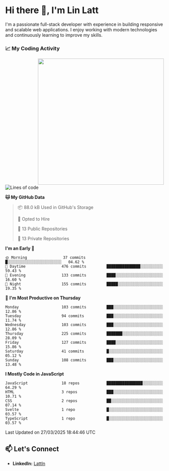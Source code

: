 # Hi there 👋, I'm Lin Latt

I'm a passionate full-stack developer with experience in building responsive and scalable web applications. I enjoy working with modern technologies and continuously learning to improve my skills.

### 📈 My Coding Activity 
<img src="https://github.com/user-attachments/assets/6cec4854-3eec-4600-9120-9be1d3cb2bfe"  width="400px" align="right">

<!--START_SECTION:waka-->
![Lines of code](https://img.shields.io/badge/From%20Hello%20World%20I%27ve%20Written-383.3%20thousand%20lines%20of%20code-blue)

**🐱 My GitHub Data** 

> 📦 88.0 kB Used in GitHub's Storage 
 > 
> 💼 Opted to Hire
 > 
> 📜 13 Public Repositories 
 > 
> 🔑 13 Private Repositories 
 > 
**I'm an Early 🐤** 

```text
🌞 Morning                37 commits          █░░░░░░░░░░░░░░░░░░░░░░░░   04.62 % 
🌆 Daytime                476 commits         ███████████████░░░░░░░░░░   59.43 % 
🌃 Evening                133 commits         ████░░░░░░░░░░░░░░░░░░░░░   16.60 % 
🌙 Night                  155 commits         █████░░░░░░░░░░░░░░░░░░░░   19.35 % 
```
📅 **I'm Most Productive on Thursday** 

```text
Monday                   103 commits         ███░░░░░░░░░░░░░░░░░░░░░░   12.86 % 
Tuesday                  94 commits          ███░░░░░░░░░░░░░░░░░░░░░░   11.74 % 
Wednesday                103 commits         ███░░░░░░░░░░░░░░░░░░░░░░   12.86 % 
Thursday                 225 commits         ███████░░░░░░░░░░░░░░░░░░   28.09 % 
Friday                   127 commits         ████░░░░░░░░░░░░░░░░░░░░░   15.86 % 
Saturday                 41 commits          █░░░░░░░░░░░░░░░░░░░░░░░░   05.12 % 
Sunday                   108 commits         ███░░░░░░░░░░░░░░░░░░░░░░   13.48 % 
```


**I Mostly Code in JavaScript** 

```text
JavaScript               18 repos            ████████████████░░░░░░░░░   64.29 % 
HTML                     3 repos             ███░░░░░░░░░░░░░░░░░░░░░░   10.71 % 
CSS                      2 repos             ██░░░░░░░░░░░░░░░░░░░░░░░   07.14 % 
Svelte                   1 repo              █░░░░░░░░░░░░░░░░░░░░░░░░   03.57 % 
TypeScript               1 repo              █░░░░░░░░░░░░░░░░░░░░░░░░   03.57 % 
```




 Last Updated on 27/03/2025 18:44:46 UTC
<!--END_SECTION:waka-->

## 📫 Let's Connect

- **LinkedIn:** [Lattln](https://linkedin.com/in/lin-latt)
<!-- - **Portfolio:** [Your Portfolio](https://yourportfolio.com) -->
